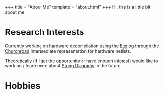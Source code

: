 +++
title = "About Me"
template = "about.html"
+++
Hi, this is a little bit about me
# Research Interests
Currently working on hardware decompilation using the [Egglog](https://github.com/egraphs-good/egglog) through the [Churchroad](https://github.com/uwsampl/churchroad) intermediate representation for hardware netlists. 

Theoretically (if I get the opportunity or have enough interest) would like to work on / learn more about [String Diagrams](https://arxiv.org/abs/2305.08768) in the future.

# Hobbies

